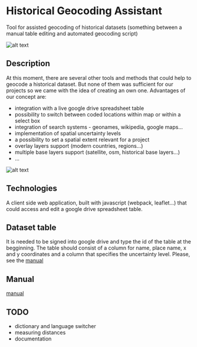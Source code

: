 # Historical Geocoding Assistant

Tool for assisted geocoding of historical datasets (something between a manual table editing and automated geocoding script)

![alt text](https://github.com/adammertel/historical-geocoder-assistant/blob/master/app/assets/icon.png 'Historical Geocoding Assistant Logo')

## Description

At this moment, there are several other tools and methods that could help to geocode a historical dataset. But none of them was sufficient for our projects so we came with the idea of creating an own one. Advantages of our concept are:

* integration with a live google drive spreadsheet table
* possibility to switch between coded locations within map or within a select box
* integration of search systems - geonames, wikipedia, google maps...
* implementation of spatial uncertainty levels
* a possibility to set a spatial extent relevant for a project
* overlay layers support (modern countries, regions...)
* multiple base layers support (satellite, osm, historical base layers...)
* ...

![alt text](https://github.com/adammertel/historical-geocoder-assistant/blob/master/screen.png 'Historical Geocoding Assistant Screen')

## Technologies

A client side web application, built with javascript (webpack, leaflet...) that could access and edit a google drive spreadsheet table.

## Dataset table

It is needed to be signed into google drive and type the id of the table at the begginning. The table should consist of a column for name, place name, x and y coordinates and a column that specifies the uncertainty level. Please, see the [manual](https://github.com/adammertel/historical-geocoder-assistant/tree/master/manual)

## Manual

[manual](https://github.com/adammertel/historical-geocoder-assistant/tree/master/manual)

## TODO

* dictionary and language switcher
* measuring distances
* documentation
